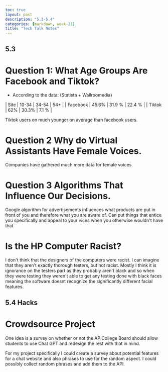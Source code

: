 ```yaml
---
toc: true
layout: post
description: "5.3-5.4"
categories: [markdown, week-21]
title: "Tech Talk Notes"
---
```


## 5.3

# Question 1: What Age Groups Are Facebook and Tiktok?

- According to the data: (Statista + Wallroomedia)

| Site | 10-34 | 34-54 | 54+ |
| Facebook | 45.6% | 31.9 % | 22.4 % |
| Tiktok | 62% | 30.3% | 7.1 % |

Tiktok users on much younger on average than facebook users.

# Question 2 Why do Virtual Assistants Have Female Voices.

Companies have gathered much more data for female voices. 

# Question 3 Algorithms That Influence Our Decisions.

Google algorithm for advertisements influences what products are put in front of you and therefore what you are aware of. Can put things that entice you specifically and appeal to your vices when you otherwise wouldn't have that

# Is the HP Computer Racist?

I don't think that the designers of the computers were racist. I can imagine that they aren't exactly thorough testers, but not racist. Mostly I think it is ignorance on the testers part as they probably aren't black and so when they were testing they weren't able to get any testing done with black faces meaning the software doesnt recognize the significantly different facial features.

## 5.4 Hacks

# Crowdsource Project

One idea is a survey on whether or not the AP College Board should allow students to use Chat GPT and redesign the rest with that in mind.

For my project specifically I could create a survey about potential features for a chat website and also phrases to use for the random aspect. I could possibly collect random phrases and add them to the API.